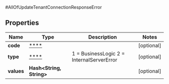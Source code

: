 #AllOfUpdateTenantConnectionResponseError

## Properties
Name | Type | Description | Notes
------------ | ------------- | ------------- | -------------
**code** | [****](.md) |  | [optional] 
**type** | [****](.md) |   1 &#x3D; BusinessLogic  2 &#x3D; InternalServerError | [optional] 
**values** | **Hash&lt;String, String&gt;** |  | [optional] 

